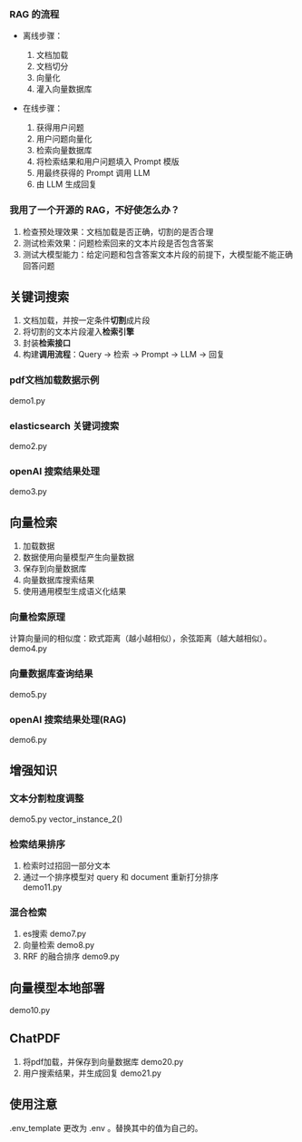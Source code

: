 
### RAG 的流程

- 离线步骤：
    1. 文档加载
    2. 文档切分
    3. 向量化
    4. 灌入向量数据库

- 在线步骤：
    1. 获得用户问题
    2. 用户问题向量化
    3. 检索向量数据库
    4. 将检索结果和用户问题填入 Prompt 模版
    5. 用最终获得的 Prompt 调用 LLM
    6. 由 LLM 生成回复

### 我用了一个开源的 RAG，不好使怎么办？

1. 检查预处理效果：文档加载是否正确，切割的是否合理
2. 测试检索效果：问题检索回来的文本片段是否包含答案
3. 测试大模型能力：给定问题和包含答案文本片段的前提下，大模型能不能正确回答问题


## 关键词搜索

1. 文档加载，并按一定条件**切割**成片段
2. 将切割的文本片段灌入**检索引擎**
3. 封装**检索接口**
4. 构建**调用流程**：Query -> 检索 -> Prompt -> LLM -> 回复

### pdf文档加载数据示例
demo1.py

### elasticsearch 关键词搜索
demo2.py

### openAI 搜索结果处理
demo3.py


## 向量检索 

1. 加载数据
2. 数据使用向量模型产生向量数据
3. 保存到向量数据库
4. 向量数据库搜索结果
5. 使用通用模型生成语义化结果

### 向量检索原理
计算向量间的相似度：欧式距离（越小越相似），余弦距离（越大越相似）。
demo4.py

### 向量数据库查询结果
demo5.py

### openAI 搜索结果处理(RAG)
demo6.py

## 增强知识

### 文本分割粒度调整
demo5.py vector_instance_2()


### 检索结果排序
1. 检索时过招回一部分文本
2. 通过一个排序模型对 query 和 document 重新打分排序  
demo11.py


### 混合检索 
1. es搜索 demo7.py
2. 向量检索 demo8.py
3. RRF 的融合排序 demo9.py

## 向量模型本地部署
demo10.py


## ChatPDF

1. 将pdf加载，并保存到向量数据库
demo20.py 
2. 用户搜索结果，并生成回复
demo21.py


## 使用注意
.env_template 更改为 .env 。替换其中的值为自己的。








